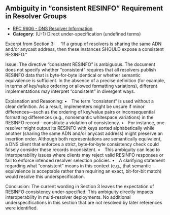## Ambiguity in “consistent RESINFO” Requirement in Resolver Groups

- [RFC 9606 - DNS Resolver Information](https://www.rfc-editor.org/rfc/rfc9606)
- **Category**: (U-1) Direct under-specification (undefined terms)

Excerpt from Section 3:
 “If a group of resolvers is sharing the same ADN and/or anycast address, then these instances SHOULD expose a consistent RESINFO.”

Issue:
The directive “consistent RESINFO” is ambiguous. The document does not specify whether “consistent” requires that all resolvers publish RESINFO data that is byte‐for‐byte identical or whether semantic equivalence is sufficient. In the absence of a precise definition (for example, in terms of key/value ordering or allowed formatting variations), different implementations may interpret “consistent” in divergent ways.

Explanation and Reasoning:
• The term “consistent” is used without a clear definition. As a result, implementers might be unsure if minor differences—such as the ordering of key/value pairs or inconsequential formatting differences (e.g., nonsemantic whitespace variations) in the RESINFO record—constitute a violation of consistency.
• For instance, one resolver might output its RESINFO with keys sorted alphabetically while another (sharing the same ADN and/or anycast address) might preserve an insertion order. Although both representations are semantically equivalent, a DNS client that enforces a strict, byte‐for‐byte consistency check could falsely consider these records inconsistent.
• This ambiguity can lead to interoperability issues where clients may reject valid RESINFO responses or fail to enforce intended resolver selection policies.
• A clarifying statement regarding what “consistent” means in this context (e.g., that semantic equivalence is acceptable rather than requiring an exact, bit-for-bit match) would resolve this underspecification.

Conclusion:
The current wording in Section 3 leaves the expectation of RESINFO consistency under-specified. This ambiguity directly impacts interoperability in multi-resolver deployments. No additional underspecifications in this section that are not resolved by later references were identified.

